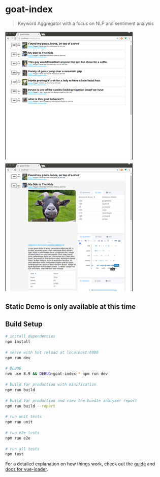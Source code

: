 # goat-index

> Keyword Aggregator with a focus on NLP and sentiment analysis

![List](static/list.png)
![Analysis](static/analysis.png)

## Static Demo is only available at this time


## Build Setup

``` bash
# install dependencies
npm install

# serve with hot reload at localhost:8080
npm run dev

# DEBUG
nvm use 8.9 && DEBUG=goat-index:* npm run dev

# build for production with minification
npm run build

# build for production and view the bundle analyzer report
npm run build --report

# run unit tests
npm run unit

# run e2e tests
npm run e2e

# run all tests
npm test
```

For a detailed explanation on how things work, check out the [guide](http://vuejs-templates.github.io/webpack/) and [docs for vue-loader](http://vuejs.github.io/vue-loader).
